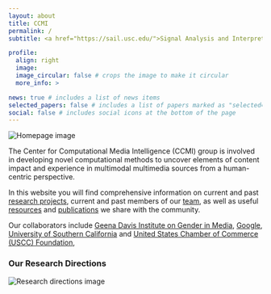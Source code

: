 ```yaml
---
layout: about
title: CCMI
permalink: /
subtitle: <a href="https://sail.usc.edu/">Signal Analysis and Interpretation Lab</a>

profile:
  align: right
  image:
  image_circular: false # crops the image to make it circular
  more_info: >

news: true # includes a list of news items
selected_papers: false # includes a list of papers marked as "selected={true}"
social: false # includes social icons at the bottom of the page
---
```


<div class="jumbotron g-0 p-0 m-0 mb-4">
  <img src="{{ site.baseurl }}/assets/img/main.png" alt="Homepage image" class="img-fluid">
</div>

The Center for Computational Media Intelligence (CCMI) group is involved in developing novel computational methods to uncover elements of content impact and experience in multimodal multimedia sources from a human-centric perspective.

In this website you will find comprehensive information on current and past <a href = "projects" >research projects</a>, current and past members of our <a href="people">team</a>, as well as useful <a href = "resources">resources</a> and <a href = "publications">publications</a> we share with the community. 

Our collaborators include <a href = "https://geenadavisinstitute.org/" >Geena Davis Institute on Gender in Media</a>, <a href = "https://www.google.com/" >Google</a>, <a href = "https://www.usc.edu/" >University of Southern California</a> and <a href = "https://www.uschamberfoundation.org/" >United States Chamber of Commerce (USCC) Foundation</a>, 

### Our Research Directions

<!--
<div class="container">
  <div class="row text-center">
    <div class="col-md-4">
      <img class="d-block mx-auto" src="assets/img/research-img1.JPG" alt="Audio-visual and language measures icon" style="width: 100px; height: 100px;">
      <h4>Audio-visual and language measures</h4>
      <p>We develop scalable methods to estimate on-screen presence, speaking time, and language use in media content.</p>
    </div>
    <div class="col-md-4">
      <img class="d-block mx-auto" src="assets/img/research-img2.JPG" alt="Multimodal and interaction analysis icon" style="width: 100px; height: 100px;">
      <h4>Multimodal and interaction analysis</h4>
      <p>We develop systems and algorithms to automatically analyze the audio-visual and language measures in media.</p>
    </div>
    <div class="col-md-4">
      <img class="d-block mx-auto" src="assets/img/research-img3.JPG" alt="Connecting content to impact icon" style="width: 100px; height: 100px;">
      <h4>Connecting content to impact</h4>
      <p>How do the different measures relate to the impact of movies on society and human perception in general.</p>
    </div>
  </div>
</div>
--->

<div class="jumbotron  g-0 p-0 m-0 mt-4 mb-4">
  <img src="{{ site.baseurl }}/assets/img/research-directions.png" alt="Research directions image" class="img-fluid">
</div>
